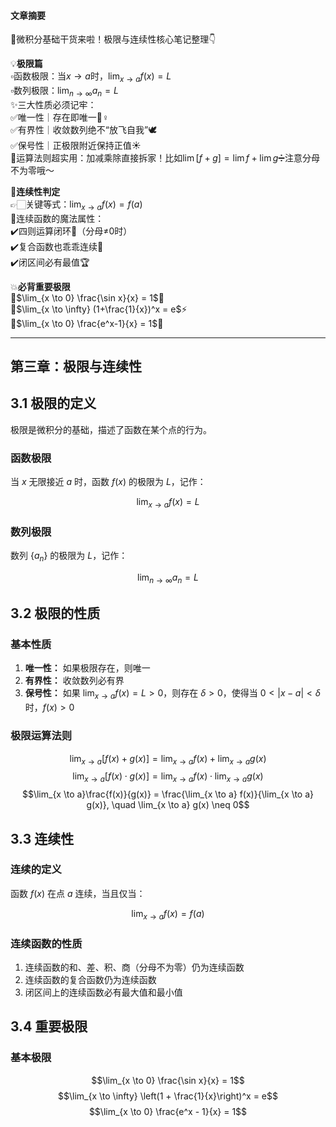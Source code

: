 #### 文章摘要

🎉微积分基础干货来啦！极限与连续性核心笔记整理👇

💡**极限篇**  
▫️函数极限：当$x→a$时，$\lim_{x \to a} f(x) = L$  
▫️数列极限：$\lim_{n \to \infty} a_n = L$  
✨三大性质必须记牢：  
✅唯一性｜存在即唯一👯♀️  
✅有界性｜收敛数列绝不“放飞自我”🕊️  
✅保号性｜正极限附近保持正值☀️  
🧮运算法则超实用：加减乘除直接拆家！比如$\lim[f+g]=\lim f+\lim g$➗注意分母不为零哦～

🌟**连续性判定**  
👉🏻关键等式：$\lim_{x \to a} f(x) = f(a)$  
🌈连续函数的魔法属性：  
✔️四则运算闭环🔄（分母≠0时）  
✔️复合函数也乖乖连续🔗  
✔️闭区间必有最值🏆  

💥**必背重要极限**  
📌$\lim_{x \to 0} \frac{\sin x}{x} = 1$🌿  
📌$\lim_{x \to \infty} (1+\frac{1}{x})^x = e$⚡️  
📌$\lim_{x \to 0} \frac{e^x-1}{x} = 1$🚀

---

## 第三章：极限与连续性

## 3.1 极限的定义

极限是微积分的基础，描述了函数在某个点的行为。

### 函数极限

当 $x$ 无限接近 $a$ 时，函数 $f(x)$ 的极限为 $L$，记作：

$$\lim_{x \to a} f(x) = L$$

### 数列极限

数列 $\{a_n\}$ 的极限为 $L$，记作：

$$\lim_{n \to \infty} a_n = L$$

## 3.2 极限的性质

### 基本性质

1. **唯一性：** 如果极限存在，则唯一
2. **有界性：** 收敛数列必有界
3. **保号性：** 如果 $\lim_{x \to a} f(x) = L > 0$，则存在 $\delta > 0$，使得当 $0 < |x-a| < \delta$ 时，$f(x) > 0$

### 极限运算法则

$$\lim_{x \to a}[f(x) + g(x)] = \lim_{x \to a} f(x) + \lim_{x \to a} g(x)$$
$$\lim_{x \to a}[f(x) \cdot g(x)] = \lim_{x \to a} f(x) \cdot \lim_{x \to a} g(x)$$
$$\lim_{x \to a}\frac{f(x)}{g(x)} = \frac{\lim_{x \to a} f(x)}{\lim_{x \to a} g(x)}, \quad \lim_{x \to a} g(x) \neq 0$$

## 3.3 连续性

### 连续的定义

函数 $f(x)$ 在点 $a$ 连续，当且仅当：

$$\lim_{x \to a} f(x) = f(a)$$

### 连续函数的性质

1. 连续函数的和、差、积、商（分母不为零）仍为连续函数
2. 连续函数的复合函数仍为连续函数
3. 闭区间上的连续函数必有最大值和最小值

## 3.4 重要极限

### 基本极限

$$\lim_{x \to 0} \frac{\sin x}{x} = 1$$
$$\lim_{x \to \infty} \left(1 + \frac{1}{x}\right)^x = e$$
$$\lim_{x \to 0} \frac{e^x - 1}{x} = 1$$

